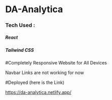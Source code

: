 <h1>DA-Analytica</h1>

<h3>Tech Used :</h3>
<h5>React</h5>
<h5>Tailwind CSS</h5>

#Completely Responsive Website for All Devices

Navbar Links are not working for now 

#Deployed (here is the Link)

https://da-analytica.netlify.app/
